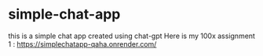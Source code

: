 # simple-chat-app
this is a simple chat app created using chat-gpt
Here is my 100x assignment 1 : https://simplechatapp-qaha.onrender.com/ 

